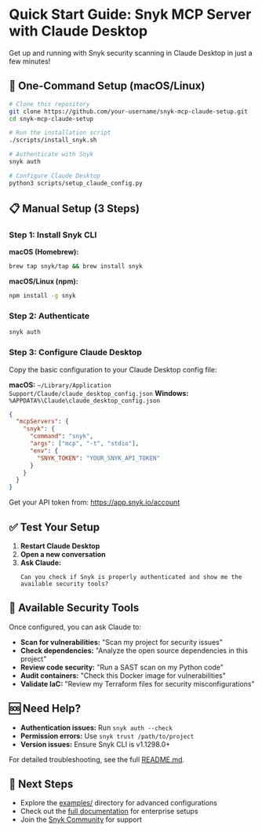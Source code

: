 # Quick Start Guide: Snyk MCP Server with Claude Desktop

Get up and running with Snyk security scanning in Claude Desktop in just a few minutes!

## 🚀 One-Command Setup (macOS/Linux)

```bash
# Clone this repository
git clone https://github.com/your-username/snyk-mcp-claude-setup.git
cd snyk-mcp-claude-setup

# Run the installation script
./scripts/install_snyk.sh

# Authenticate with Snyk
snyk auth

# Configure Claude Desktop
python3 scripts/setup_claude_config.py
```

## 📋 Manual Setup (3 Steps)

### Step 1: Install Snyk CLI

**macOS (Homebrew):**
```bash
brew tap snyk/tap && brew install snyk
```

**macOS/Linux (npm):**
```bash
npm install -g snyk
```

### Step 2: Authenticate
```bash
snyk auth
```

### Step 3: Configure Claude Desktop

Copy the basic configuration to your Claude Desktop config file:

**macOS:** `~/Library/Application Support/Claude/claude_desktop_config.json`
**Windows:** `%APPDATA%\Claude\claude_desktop_config.json`

```json
{
  "mcpServers": {
    "snyk": {
      "command": "snyk",
      "args": ["mcp", "-t", "stdio"],
      "env": {
        "SNYK_TOKEN": "YOUR_SNYK_API_TOKEN"
      }
    }
  }
}
```

Get your API token from: https://app.snyk.io/account

## ✅ Test Your Setup

1. **Restart Claude Desktop**
2. **Open a new conversation**
3. **Ask Claude:**
   ```
   Can you check if Snyk is properly authenticated and show me the available security tools?
   ```

## 🔧 Available Security Tools

Once configured, you can ask Claude to:

- **Scan for vulnerabilities:** "Scan my project for security issues"
- **Check dependencies:** "Analyze the open source dependencies in this project"
- **Review code security:** "Run a SAST scan on my Python code"
- **Audit containers:** "Check this Docker image for vulnerabilities"
- **Validate IaC:** "Review my Terraform files for security misconfigurations"

## 🆘 Need Help?

- **Authentication issues:** Run `snyk auth --check`
- **Permission errors:** Use `snyk trust /path/to/project`
- **Version issues:** Ensure Snyk CLI is v1.1298.0+

For detailed troubleshooting, see the full [README.md](README.md).

## 🎯 Next Steps

- Explore the [examples/](examples/) directory for advanced configurations
- Check out the [full documentation](README.md) for enterprise setups
- Join the [Snyk Community](https://community.snyk.io) for support
